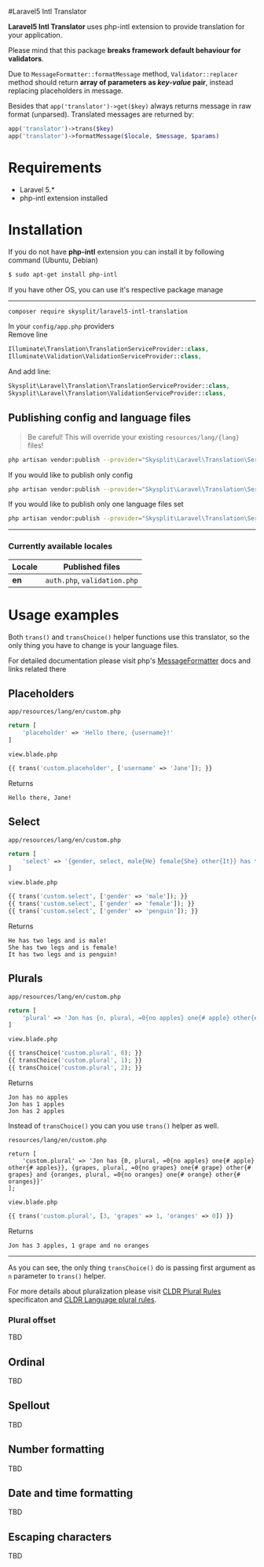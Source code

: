 #Laravel5 Intl Translator

**Laravel5 Intl Translator** uses php-intl extension to provide translation for your application.

Please mind that this package **breaks framework default behaviour for validators**.

Due to `MessageFormatter::formatMessage` method, `Validator::replacer` method should return **array of parameters as *key-value* pair**, instead replacing placeholders in message.

Besides that `app('translator')->get($key)` always returns message in raw format (unparsed). Translated messages are returned by:

```php
app('translator')->trans($key)
app('translator')->formatMessage($locale, $message, $params)
```

# Requirements
- Laravel 5.*
- php-intl extension installed

# Installation

If you do not have **php-intl** extension you can install it by following command (Ubuntu, Debian)
```bash
$ sudo apt-get install php-intl
```

If you have other OS, you can use it's respective package manage


---

```bash
composer require skysplit/laravel5-intl-translation
```

In your `config/app.php` providers  
Remove line
```php
Illuminate\Translation\TranslationServiceProvider::class,
Illuminate\Validation\ValidationServiceProvider::class,
```

And add line:
```php
Skysplit\Laravel\Translation\TranslationServiceProvider::class,
Skysplit\Laravel\Translation\ValidationServiceProvider::class,
```


## Publishing config and language files

> Be careful! This will override your existing `resources/lang/{lang}` files!


```bash
php artisan vendor:publish --provider="Skysplit\Laravel\Translation\ServiceProvider" --force
```

If you would like to publish only config

```bash
php artisan vendor:publish --provider="Skysplit\Laravel\Translation\ServiceProvider" --tag=config
```

If you would like to publish only one language files set

```bash
php artisan vendor:publish --provider="Skysplit\Laravel\Translation\ServiceProvider" --force --tag="lang.{locale}[,lang.{other_locale}]"
```

---
### Currently available locales

| Locale | Published files |
| --- | --- |
| **en** | `auth.php`, `validation.php` |

# Usage examples

Both `trans()` and `transChoice()` helper functions use this translator, so the only thing you have to change is your language files.

For detailed documentation please visit php's [MessageFormatter](http://php.net/manual/en/class.messageformatter.php) docs and links related there

## Placeholders

`app/resources/lang/en/custom.php`

```php
return [
	'placeholder' => 'Hello there, {username}!'
]
```

`view.blade.php`

```php
{{ trans('custom.placeholder', ['username' => 'Jane']); }}
```

Returns

```text
Hello there, Jane!
```

## Select

`app/resources/lang/en/custom.php`

```php
return [
	'select' => '{gender, select, male{He} female{She} other{It}} has two legs and is {gender}!'
]
```

`view.blade.php`

```php
{{ trans('custom.select', ['gender' => 'male']); }}
{{ trans('custom.select', ['gender' => 'female']); }}
{{ trans('custom.select', ['gender' => 'penguin']); }}
```

Returns

```text
He has two legs and is male!
She has two legs and is female!
It has two legs and is penguin!
```

## Plurals

`app/resources/lang/en/custom.php`

```php
return [
	'plural' => 'Jon has {n, plural, =0{no apples} one{# apple} other{# apples}}'
]
```

`view.blade.php`

```php
{{ transChoice('custom.plural', 0); }}
{{ transChoice('custom.plural', 1); }}
{{ transChoice('custom.plural', 2); }}
```

Returns

```
Jon has no apples
Jon has 1 apples
Jon has 2 apples
```

Instead of `transChoice()` you can you use `trans()` helper as well.

`resources/lang/en/custom.php`

```
return [
	'custom.plural' => 'Jon has {0, plural, =0{no apples} one{# apple} other{# apples}}, {grapes, plural, =0{no grapes} one{# grape} other{# grapes} and {oranges, plural, =0{no oranges} one{# orange} other{# oranges}}'
];
```

`view.blade.php`

```php
{{ trans('custom.plural', [3, 'grapes' => 1, 'oranges' => 0]) }}
```

Returns

```
Jon has 3 apples, 1 grape and no oranges
```

---

As you can see, the only thing `transChoice()` do is passing first argument as `n` parameter to `trans()` helper.


For more details about pluralization please visit [CLDR Plural Rules](http://cldr.unicode.org/index/cldr-spec/plural-rules) specificaton and [CLDR Language plural rules](http://www.unicode.org/cldr/charts/latest/supplemental/language_plural_rules.html).

### Plural offset
TBD


## Ordinal
TBD

## Spellout
TBD

## Number formatting
TBD

## Date and time formatting
TBD

## Escaping characters
TBD